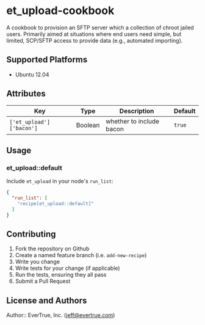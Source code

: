# et_upload-cookbook

A cookbook to provision an SFTP server which a collection of chroot jailed users. Primarily aimed at situations where end users need simple, but limited, SCP/SFTP access to provide data (e.g., automated importing).

## Supported Platforms

* Ubuntu 12.04

## Attributes

Key                      | Type    | Description              | Default
---                      | ----    | -----------              | -------
`['et_upload']['bacon']` | Boolean | whether to include bacon | `true`

## Usage

### et_upload::default

Include `et_upload` in your node's `run_list`:

```json
{
  "run_list": [
    "recipe[et_upload::default]"
  ]
}
```

## Contributing

1. Fork the repository on Github
2. Create a named feature branch (i.e. `add-new-recipe`)
3. Write you change
4. Write tests for your change (if applicable)
5. Run the tests, ensuring they all pass
6. Submit a Pull Request

## License and Authors

Author:: EverTrue, Inc. (<jeff@evertrue.com>)
